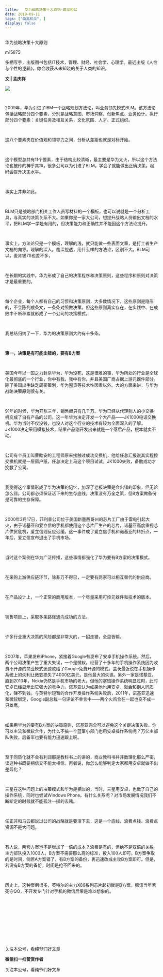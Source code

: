 ```yaml
---
title:   华为战略决策十大原则-曲高和众
date: 2019-09-11
tags: ["曲高和众", ]
display: false
---
```



## 



华为战略决策十大原则




m15875




多栖写手，出版图书包括IT技术，管理、财经、社会学、心理学。最近出版《人性与个性的逻辑》，你会收获从未知晓的关于人类的知识。




**文 | 孟庆祥**



<img class="rich_pages" data-ratio="0.5628415300546448" data-s="300,640" src="https://mmbiz.qpic.cn/mmbiz_jpg/fxGMiaL5Zj1gGsdPnl1qibPtNzC9nfrucF0EntW9phVdTsHCLIKF25nznia3lZicAHKfG2oaWNpiaj9KQqKALUPZ9Yw/640?wx_fmt=jpeg" data-type="jpeg" data-w="549" style=""/>

&nbsp;

2009年，华为引进了IBM一个战略规划方法论，叫业务领先模式BLM。该方法论包括战略部分四个要素，分别是战略意图、市场洞察、创新焦点、业务设计。执行部分四个要素：关键任务及相互关系，文化氛围、人才、正式组织。

&nbsp;

这八个要素夹在价值观和领导力之间，分析从差距也就是对标开始。

&nbsp;

这个模型总共有11个要素，由于结构比较清晰，最主要是华为太火，所以这个方法论也被传的神乎其神，很多公司以为引进了BLM。学会了就能做出正确决策，起码会提升决策水平。

&nbsp;

事实上并非如此。

&nbsp;

BLM只是战略部门相关工作人员写材料的一个模板，也可以说就是一个分析工具，与真实的决策关系不大。如果你是一家大公司，想提升战略人员输出文档的水平，把BLM学一学是有用的，但决策能力和正确性并不能因这个方法论提升。

&nbsp;

事实上，方法论只是一个模板，理解的浅，就只能做一些表面文章，是打工者生产文档的向导。理解的深入，凿深挖透，用什么样的方法论，区别不大。BLM可以，麦肯锡7S也差不多，

&nbsp;

在长期的实践中，华为形成了自己的决策程序和决策原则，这些程序和原则对决策才是最重要的。

&nbsp;

每个企业，每个人都有自己的习惯和决策原则，大多数情况下，这些原则是隐形的，不会陈列成条文，一条条对照做决策。但这些原则真实存在，在实践中、在成败中不断积累就形成了一个公司的决策模式。

&nbsp;

我总结归纳了一下，华为的决策原则大约有十多条。

&nbsp;

**第一，决策是有可能出错的，要有B方案**

&nbsp;

美国今年以一国之力封杀华为，华为没死，这是很难的事，华为所处的行业是全球化最彻底的一个行业，你中有我，我中有你，并且美国厂商占据上游元器件部分。除了美国出手缺乏周密策划，华为囤货等技术性因素以外。大的方面来讲，与华为战略决策原则很有关。

&nbsp;

91年的时候，华为开张三年，销售额只有几千万。华为已经从代理别人的小交换机变成了自有产品的公司。这一年华为决定开发一个大产品——JK1000电话交换机。华为当时不仅没钱，也没人对这个行业的技术有较为全面深入的了解。JK1000决定采用模拟技术，结果产品刚开发出来就是一个落后产品，根本就卖不动。

&nbsp;

公司有个员工叫曹貽安的工程师原来接触过成功交换机，他给任总汇报说其实程控交换机就是一层窗户纸，任总决定上马这个项目试试。JK1000失败，备胎成功才挽救了公司。

&nbsp;

我觉得这个事情形成了华为决策的记忆，加深了老板决策是会出错的印象，但无论怎么错，公司都必须保证活下来的生存底线。决策没有万全之策，但B方案做备份是可靠的生存保障。

&nbsp;

2000年3月17日，菲利普公司位于美国新墨西哥州的芯片工厂由于雷电引起大火，由于诺基亚和爱立信的手机都使用这个芯片厂生产的芯片，诺基亚高度重视芯片供货危机，爱立信则反应迟缓。这一事件成了爱立信手机和诺基亚的转折点，一年后，爱立信宣布退出了手机市场。

&nbsp;

当时这个案例在华为广泛传播，这些事情都强化了华为要有B方案的决策模式。

&nbsp;

在采购上游供应链环节，除非万不得已，一定要有两家可以相互替代的供应商。

&nbsp;

在产品设计上，一个正常的商用版本，一个尽量采用可控元器件和技术的版本。

&nbsp;

销售项目上，采取多条路径通向成功的方法。

&nbsp;

许多行业重大决策的风险都是非常大的，一招走错，全盘皆输。

&nbsp;

2007年，苹果发布iPhone，紧接着Google有发布了安卓手机操作系统。然后，两个公司决策产生了重大失误，一个是微软，经营了十多年的手机操作系统因为收费不开源的商业模式迅速败给了Google免费开源的模式。盖茨最近说在手机操作系统上的失利让微软损失了4000亿美元，是他最大的失误。另外一家是诺基亚，直到2010年，Nokia仍然是手机市场的老大，但他的塞班操作系统明显过时，此时安卓已经显示出它强大的竞争力。诺基亚认为如果他也用安卓，就会和别人同质化，赚不到钱。与英特尔短暂的合作开发操作系统失败后，2011年，诺基亚迅速和微软绑定，Google副总裁一句评论不幸言中——两个火鸡合在一起也变不成一只雄鹰。

&nbsp;

如果用华为的要有B方案的决策原则，诺基亚完全可以避免这个关键决策失败。你可以主流和微软合作，为什么不搞一个蓝军小部门也用安卓操作系统呢？万亿主部队失败，后备军也要有能力迅速跟上啊。

&nbsp;

至于同质化就不会有利润那是教科书上的讲的，商业教科书并非数理化那么严密，读这种书既要相信又不能太相信。再者说，你怎么能够判定大家都用安卓就做不出差异化？

&nbsp;

三星在这种问题上的决策模式和华为是相似的，当时，三星用安卓，也做了自己的操作系统，同时也尝试Windows Phone。有什么关系呢？对市场发展情况我们不断断定的时候就不能孤注一掷的去赌。

&nbsp;

任正非和马云都说过公司的战略就是要活下去，这是一个底线，浪费点钱、浪费点资源不是大问题。

&nbsp;

有人说，两套方案岂不是增加了一倍的成本？浪费是有的，但绝不是双倍的关系。主力部队投入1000人，B方案不需要那么高的标准，投入100人即可。B方案争取的是时间，倘若A方案错了，有B方案的备份，再迅速改成主攻B方案即可。但是，若没有B方案的备份，时间是抢不回来的。

&nbsp;

历史上，这种案例很多，英特尔的主力X86系列芯片起初就是B方案。腾讯当年若死守QQ，不开发专门针对手机的微信后果是难以想象的。

&nbsp;

&nbsp;

&nbsp;

&nbsp;

&nbsp;

关注本公号，看纯爷们好文章


**微信扫一扫赞赏作者**






关注本公号，看纯爷们好文章